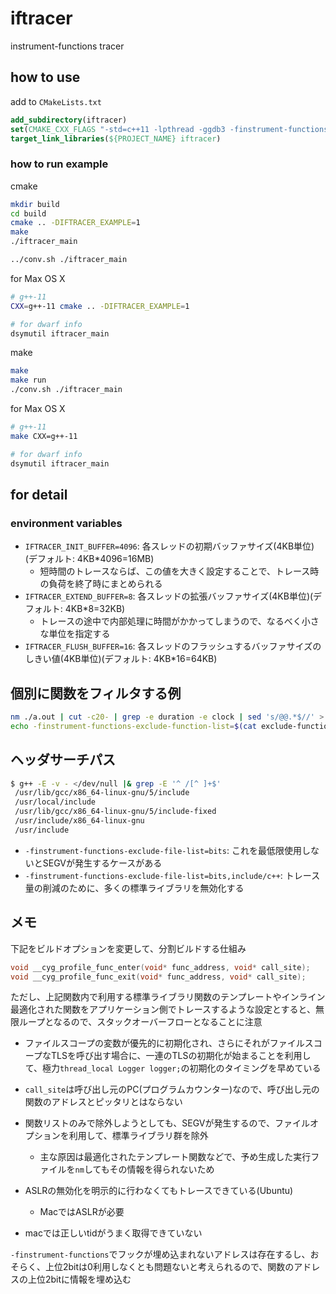 # iftracer

instrument-functions tracer

## how to use
add to `CMakeLists.txt`
``` cmake
add_subdirectory(iftracer)
set(CMAKE_CXX_FLAGS "-std=c++11 -lpthread -ggdb3 -finstrument-functions -finstrument-functions-exclude-file-list=bits,include/c++ ${CMAKE_CXX_FLAGS}")
target_link_libraries(${PROJECT_NAME} iftracer)
```

### how to run example
cmake
``` bash
mkdir build
cd build
cmake .. -DIFTRACER_EXAMPLE=1
make
./iftracer_main

../conv.sh ./iftracer_main
```

for Max OS X
``` bash
# g++-11
CXX=g++-11 cmake .. -DIFTRACER_EXAMPLE=1

# for dwarf info
dsymutil iftracer_main
```

make
``` bash
make
make run
./conv.sh ./iftracer_main
```

for Max OS X
``` bash
# g++-11
make CXX=g++-11

# for dwarf info
dsymutil iftracer_main
```

## for detail
### environment variables
* `IFTRACER_INIT_BUFFER=4096`: 各スレッドの初期バッファサイズ(4KB単位)(デフォルト: 4KB*4096=16MB)
  * 短時間のトレースならば、この値を大きく設定することで、トレース時の負荷を終了時にまとめられる
* `IFTRACER_EXTEND_BUFFER=8`: 各スレッドの拡張バッファサイズ(4KB単位)(デフォルト: 4KB*8=32KB)
  * トレースの途中で内部処理に時間がかかってしまうので、なるべく小さな単位を指定する
* `IFTRACER_FLUSH_BUFFER=16`: 各スレッドのフラッシュするバッファサイズのしきい値(4KB単位)(デフォルト: 4KB*16=64KB)

## 個別に関数をフィルタする例

``` bash
nm ./a.out | cut -c20- | grep -e duration -e clock | sed 's/@@.*$//' > exclude-function-list.txt
echo -finstrument-functions-exclude-function-list=$(cat exclude-function-list.txt | tr '\n' ',')
```

## ヘッダサーチパス
``` bash
$ g++ -E -v - </dev/null |& grep -E '^ /[^ ]+$'
 /usr/lib/gcc/x86_64-linux-gnu/5/include
 /usr/local/include
 /usr/lib/gcc/x86_64-linux-gnu/5/include-fixed
 /usr/include/x86_64-linux-gnu
 /usr/include
```

* `-finstrument-functions-exclude-file-list=bits`: これを最低限使用しないとSEGVが発生するケースがある
* `-finstrument-functions-exclude-file-list=bits,include/c++`: トレース量の削減のために、多くの標準ライブラリを無効化する

## メモ
下記をビルドオプションを変更して、分割ビルドする仕組み
``` cpp
void __cyg_profile_func_enter(void* func_address, void* call_site);
void __cyg_profile_func_exit(void* func_address, void* call_site);
```
ただし、上記関数内で利用する標準ライブラリ関数のテンプレートやインライン最適化された関数をアプリケーション側でトレースするような設定とすると、無限ループとなるので、スタックオーバーフローとなることに注意

* ファイルスコープの変数が優先的に初期化され、さらにそれがファイルスコープなTLSを呼び出す場合に、一連のTLSの初期化が始まることを利用して、極力`thread_local Logger logger;`の初期化のタイミングを早めている

* `call_site`は呼び出し元のPC(プログラムカウンター)なので、呼び出し元の関数のアドレスとピッタリとはならない

* 関数リストのみで除外しようとしても、SEGVが発生するので、ファイルオプションを利用して、標準ライブラリ群を除外
  * 主な原因は最適化されたテンプレート関数などで、予め生成した実行ファイルを`nm`してもその情報を得られないため

* ASLRの無効化を明示的に行わなくてもトレースできている(Ubuntu)
  * MacではASLRが必要
* macでは正しいtidがうまく取得できていない

`-finstrument-functions`でフックが埋め込まれないアドレスは存在するし、おそらく、上位2bitは0利用しなくとも問題ないと考えられるので、関数のアドレスの上位2bitに情報を埋め込む
